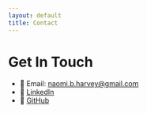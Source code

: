 ```yaml
---
layout: default
title: Contact
---
```

# Get In Touch

- 📧 Email: naomi.b.harvey@gmail.com
- 💼 [LinkedIn]([https://www.linkedin.com/in/naomiharvey](https://www.linkedin.com/in/naomi-harvey-masters-in-education-software-developer/))
- 🐙 [GitHub](https://github.com/nbharvey)
